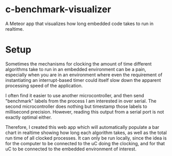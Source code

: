 # c-benchmark-visualizer
A Meteor app that visualizes how long embedded code takes to run in realtime.

# Setup
Sometimes the mechanisms for clocking the amount of time different algorithms take to run in an embedded environment can be a pain, especially when you are in an environment where even the requirement of instantiating an interrupt-based timer could itself slow down the apparent processing speed of the application.

I often find it easier to use another microcontroller, and then send "benchmark" labels from the process I am interested in over serial.  The second microcontroller does nothing but timestamp those labels to millisecond precision.  However, reading this output from a serial port is not exactly optimal either.

Therefore, I created this web app which will automatically populate a bar chart in realtime showing how long each algorithm takes, as well as the total run time of all clocked processes.  It can only be run locally, since the idea is for the computer to be connected to the uC doing the clocking, and for that uC to be connected to the embedded environment of interest.
